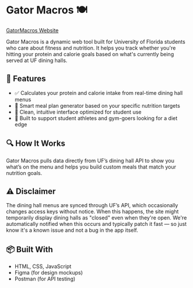 # Gator Macros 🍽️

[GatorMacros Website](https://j10czar.github.io/GatorMacros/)

Gator Macros is a dynamic web tool built for University of Florida students who care about fitness and nutrition. It helps you track whether you're hitting your protein and calorie goals based on what's currently being served at UF dining halls.

## 🚀 Features

- ✅ Calculates your protein and calorie intake from real-time dining hall menus  
- 🧠 Smart meal plan generator based on your specific nutrition targets  
- 🐊 Clean, intuitive interface optimized for student use  
- 💪 Built to support student athletes and gym-goers looking for a diet edge

## 🔍 How It Works

Gator Macros pulls data directly from UF’s dining hall API to show you what’s on the menu and helps you build custom meals that match your nutrition goals.

## ⚠️ Disclaimer

The dining hall menus are synced through UF’s API, which occasionally changes access keys without notice. When this happens, the site might temporarily display dining halls as "closed" even when they're open. We're automatically notified when this occurs and typically patch it fast — so just know it's a known issue and not a bug in the app itself.

## 📦 Built With

- HTML, CSS, JavaScript  
- Figma (for design mockups)  
- Postman (for API testing)  
